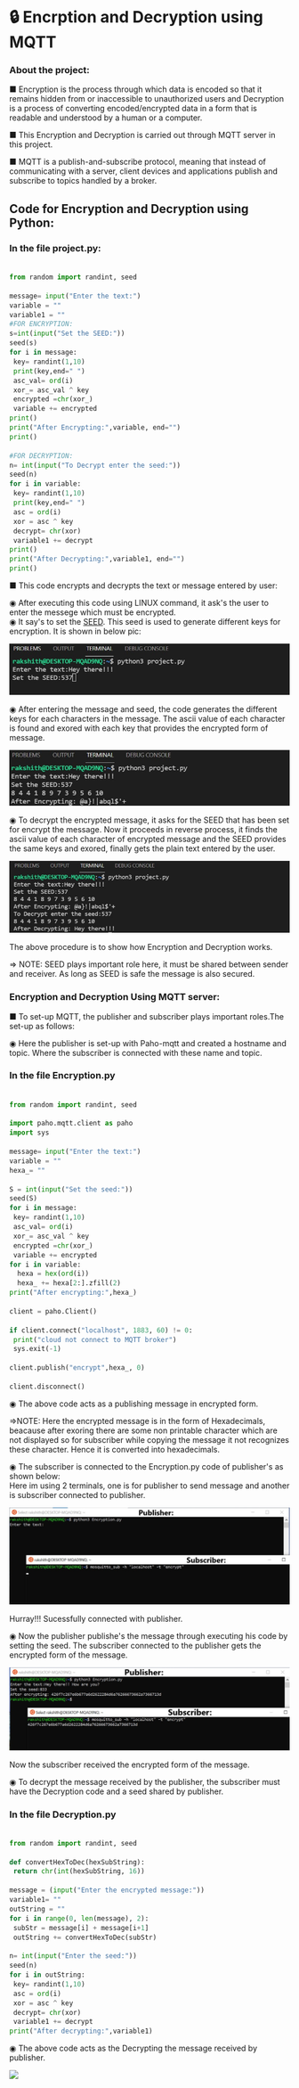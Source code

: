 # 🔒 Encrption and Decryption using MQTT
### About the project:
■ Encryption is the process through which data is encoded so that it remains hidden from or inaccessible to unauthorized users and Decryption is a process of converting encoded/encrypted data in a form that is readable and understood by a human or a computer.
<br>

■ This Encryption and Decryption is carried out through MQTT server in this project.
<br>

■ MQTT is a publish-and-subscribe protocol, meaning that instead of communicating with a server, client devices and applications publish and subscribe to topics handled by a broker.

## Code for Encryption and Decryption using Python:
   
   ### In the file project.py:
   ``` python
   
from random import randint, seed

message= input("Enter the text:")
variable = ""
variable1 = ""
#FOR ENCRYPTION:
s=int(input("Set the SEED:"))
seed(s)
for i in message:
    key= randint(1,10)
    print(key,end=" ")
    asc_val= ord(i)
    xor_= asc_val ^ key
    encrypted =chr(xor_)
    variable += encrypted
print()
print("After Encrypting:",variable, end="")
print()

#FOR DECRYPTION:
n= int(input("To Decrypt enter the seed:"))
seed(n)
for i in variable:
    key= randint(1,10)
    print(key,end=" ")
    asc = ord(i)
    xor = asc ^ key
    decrypt= chr(xor)
    variable1 += decrypt
print()
print("After Decrypting:",variable1, end="")
print()

```

 ■ This code encrypts and decrypts the text or message entered by user:
 
   ◉ After executing this code using LINUX command, it ask's the user to enter the messege which must be encrypted.
   <br>
   ◉ It say's to set the [SEED](https://www.geeksforgeeks.org/random-seed-in-python/#:~:text=Seed%20function%20is%20used%20to,number%20generated%20by%20the%20generator). This seed is used to generate different keys for encryption. It is shown in below pic: 
   <br>
   
   <img src="ref_pic/exe_1.jpg">
   <p align= "center">
   </p>
  
   ◉ After entering the message and seed, the code generates the different keys for each characters in the message. The ascii value of each character is found and exored with each key that provides the encrypted form of message.
  <br>
   
  <img src= "ref_pic/exe_2.jpg">
  <p align= "center">
  </p>
  
   ◉ To decrypt the encrypted message, it asks for the SEED that has been set for encrypt the message. Now it proceeds in reverse process, it finds the ascii value of each character of encrypted message and the SEED provides the same keys and exored, finally gets the plain text entered by the user.
   <br>
   
   <img src= "ref_pic/exe_3.jpg">
   <p align= "center">
   </p>
   
 The above procedure is to show how Encryption and Decryption works.
 
 ⇒ NOTE: SEED plays important role here, it must be shared between sender and receiver. As long as SEED is safe the message is also secured.
 <br>
 
### Encryption and Decryption Using MQTT server:
 
   ■ To set-up MQTT, the publisher and subscriber plays important roles.The set-up as follows:
      
   ◉ Here the publisher is set-up with Paho-mqtt and created a hostname and topic. Where the subscriber is connected with these name and topic.
      
   ### In the file Encryption.py
   ``` python
   
from random import randint, seed

import paho.mqtt.client as paho
import sys

message= input("Enter the text:")
variable = ""
hexa_= ""

S = int(input("Set the seed:"))
seed(S)
for i in message:
    key= randint(1,10)
    asc_val= ord(i)
    xor_= asc_val ^ key
    encrypted =chr(xor_)
    variable += encrypted
for i in variable:
     hexa = hex(ord(i))
     hexa_ += hexa[2:].zfill(2)
print("After encrypting:",hexa_) 

client = paho.Client()

if client.connect("localhost", 1883, 60) != 0:
    print("cloud not connect to MQTT broker")
    sys.exit(-1)

client.publish("encrypt",hexa_, 0)

client.disconnect()

```
 ◉ The above code acts as a publishing message in encrypted form.

⇒NOTE: Here the encrypted message is in the form of Hexadecimals, beacause after exoring there are some non printable character which are not displayed so for subscriber while copying the message it not recognizes these character. Hence it is converted into hexadecimals.

 ◉ The subscriber is connected to the Encryption.py code of publisher's as shown below:
<br>
   Here im using 2 terminals, one is for publisher to send message and another is subscriber connected to publisher.
   <br>
    
<img src= "ref_pic/sub_connected.jpg">
<p align= "center">
</p>
   
   Hurray!!! Sucessfully connected with publisher.
   
  ◉ Now the publisher publishe's the message through executing his code by setting the seed. The subscriber connected to the publisher gets the encrypted form of the message.
     <br>
    
<img src= "ref_pic/sub_encrypt.jpg">
<p align= "center">
</p>

   Now the subscriber received the encrypted form of the message. 
   
  ◉ To decrypt the message received by the publisher, the subscriber must have the Decryption code and a seed shared by publisher.
   
   
   ### In the file Decryption.py
   ``` python
   
   from random import randint, seed

def convertHexToDec(hexSubString):
    return chr(int(hexSubString, 16))

message = (input("Enter the encrypted message:"))
variable1= ""
outString = ""
for i in range(0, len(message), 2):
    subStr = message[i] + message[i+1]
    outString += convertHexToDec(subStr)

n= int(input("Enter the seed:"))
seed(n)
for i in outString:
    key= randint(1,10)
    asc = ord(i)
    xor = asc ^ key
    decrypt= chr(xor)
    variable1 += decrypt
print("After decrypting:",variable1)

```
  ◉ The above code acts as the Decrypting the message received by publisher.
     <br>
   
  <img src= "ref_pic/Decrpting message.jpg">
  <p align= "center">
  </p>
  
 
        
